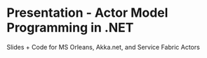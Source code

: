 # Presentation - Actor Model Programming in .NET

Slides + Code for MS Orleans, Akka.net, and Service Fabric Actors

